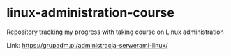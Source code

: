 # linux-administration-course

Repository tracking my progress with taking course on Linux administration

Link: https://grupadm.pl/administracja-serwerami-linux/
